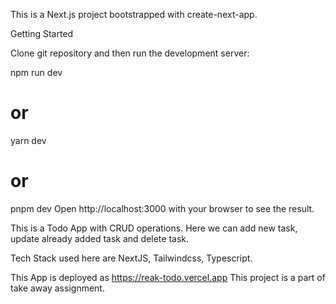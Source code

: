 This is a Next.js project bootstrapped with create-next-app.

Getting Started

Clone git repository and then run the development server:

npm run dev

# or

yarn dev

# or

pnpm dev
Open http://localhost:3000 with your browser to see the result.

This is a Todo App with CRUD operations. Here we can add new task, update already added task and delete task.

Tech Stack used here are NextJS, Tailwindcss, Typescript.

This App is deployed as https://reak-todo.vercel.app
This project is a part of take away assignment.
